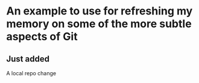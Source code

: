 # An example to use for refreshing my memory on some of the more subtle aspects of Git

## Just added

A local repo change